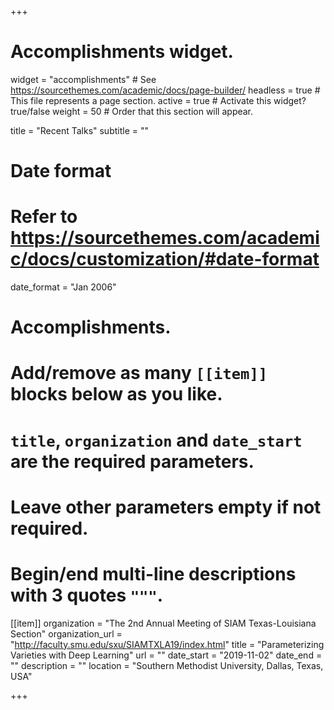 +++
# Accomplishments widget.
widget = "accomplishments"  # See https://sourcethemes.com/academic/docs/page-builder/
headless = true  # This file represents a page section.
active = true  # Activate this widget? true/false
weight = 50  # Order that this section will appear.

title = "Recent Talks"
subtitle = ""

# Date format
#   Refer to https://sourcethemes.com/academic/docs/customization/#date-format
date_format = "Jan 2006"

# Accomplishments.
#   Add/remove as many `[[item]]` blocks below as you like.
#   `title`, `organization` and `date_start` are the required parameters.
#   Leave other parameters empty if not required.
#   Begin/end multi-line descriptions with 3 quotes `"""`.
 
 [[item]]
  organization = "The 2nd Annual Meeting of SIAM Texas-Louisiana Section"
  organization_url = "http://faculty.smu.edu/sxu/SIAMTXLA19/index.html"
  title = "Parameterizing Varieties with Deep Learning"
  url = ""
  date_start = "2019-11-02"
  date_end = ""
  description = ""
  location = "Southern Methodist University, Dallas, Texas, USA"

+++

